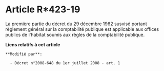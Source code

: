 # Article R*423-19

La première partie du décret du 29 décembre 1962 susvisé portant règlement général sur la comptabilité publique est
applicable aux offices publics de l'habitat soumis aux règles de la comptabilité publique.

**Liens relatifs à cet article**

	**Modifié par**:

	  - Décret n°2008-648 du 1er juillet 2008 - art. 1
